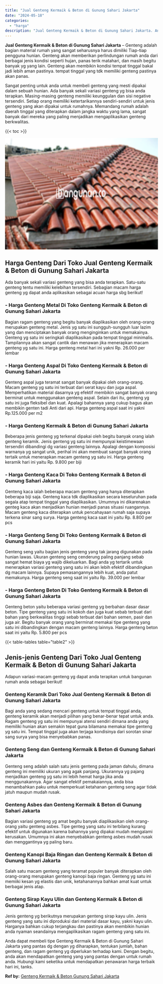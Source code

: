 ```yaml
---
title: "Jual Genteng Kermaik & Beton di Gunung Sahari Jakarta"
date: "2024-05-18"
categories: 
  - "harga"
description: "Jual Genteng Kermaik & Beton di Gunung Sahari Jakarta. Anda dapat membeli tipe Genteng Kermaik & Beton di Gunung Sahari Jakarta yang pantas dg dengan yg diha..."
---
```


**Jual Genteng Kermaik & Beton di Gunung Sahari Jakarta** – Genteng adalah bagian material rumah yang sangat seharusnya harus dimiliki Tiap-tiap pengguna hunian. Genteng akan memberikan perlindungan rumah anda dari berbagai jenis kondisi seperti hujan, panas terik matahari, dan masih begitu banyak yg yang lain. Genteng akan membikin kondisi tempat tinggal bakal jadi lebih aman pastinya. tempat tinggal yang tdk memiliki genteng pastinya akan panas.

Sangat penting untuk anda untuk membeli genteng yang mesti dipakai dalam sebuah hunian. Ada banyak sekali variasi genteng yg bisa anda terapkan. Masing-masing genteng memiliki keunggulan dan sisi negative tersendiri. Setiap orang memiliki ketertarikannya sendiri-sendiri untuk jenis genteng yang akan dipakai untuk rumahnya. Memandang rumah adalah daerah tinggal yang diterapkan dalam jangka waktu yang lama, sangat banyak dari mereka yang paling menjadikan mengaplikasikan genteng berkwalitas.

{{< toc >}}

![Jual Genteng Kermaik & Beton di Gunung Sahari Jakarta](/images/genteng-minimalis-murah01.png)

## Harga Genteng Dari Toko Jual Genteng Kermaik & Beton di Gunung Sahari Jakarta

Ada banyak sekali variasi genteng yang bisa anda terapkan. Satu-satu genteng tentu memiliki kelebihan tersendiri. Sebagian macam harga genteng yg dapat anda aplikasikan sebagai acuan harga sbg berikut!

### \- Harga Genteng Metal Di Toko Genteng Kermaik & Beton di Gunung Sahari Jakarta

Bagian ragam genteng yang begitu banyak diaplikasikan oleh orang-orang merupakan genteng metal. Jenis yg satu ini sungguh-sungguh luar lazim yang dan menciptakan banyak orang menginginkan untuk memakainya. Genteng yg satu ini seringkali diaplikasikan pada tempat tinggal minimalis. Tampilannya akan sangat cantik dan menawan jika menerapkan macam genteng yg satu ini. Harga genteng metal hari ini yakni Rp. 26.000 per lembar

### \- Harga Genteng Aspal Di Toko Genteng Kermaik & Beton di Gunung Sahari Jakarta

Genteng aspal juga teramat sangat banyak dipakai oleh orang-orang. Macam genteng yg satu ini terbuat dari serat kayu dan juga aspal. Memperhatikan material dasarnya yg efektif membikin sangat banyak orang berminat untuk menggunakan genteng aspal. Selain dari itu, genteng yg satu ini juga fleksibel dan kuat. Apalagi bahannya yang cukup bagus akan membikin genten tadi Anti dari api. Harga genteng aspal saat ini yakni Rp.125.000 per m2

### \- Harga Genteng Kermaik & Beton di Gunung Sahari Jakarta

Beberapa jenis genteng yg terkenal dipakai oleh begitu banyak orang ialah genteng keramik. Jenis genteng yg satu ini mempunyai keistimewaan tersendiri dibandingi dg variasi genteng lainnya. Apalagi dengan komposisi warnanya yg sangat unik, perihal ini akan membuat sangat banyak orang tertaik untuk menerapkan macam genteng yg satu ini. Harga genteng keramik hari ini yaitu Rp. 9.800 per biji

### \- Harga Genteng Kaca Di Toko Genteng Kermaik & Beton di Gunung Sahari Jakarta

Genteng kaca ialah beberapa macam genteng yang hanya diterapkan beberapa biji saja. Genteng kaca tdk diaplikasikan secara keseluruhan pada segala atap tempat tinggal yang diaplikasikan. Umumnya ini dikarenakan genteg kaca akan menjadikan hunian menjadi panas situasi ruangannya. Macam genteng kaca diterapkan untuk pencahayaan rumah saja supaya terkena sinar sang surya. Harga genteng kaca saat ini yaitu Rp. 8.800 per pcs

### \- Harga Genteng Seng Di Toko Genteng Kermaik & Beton di Gunung Sahari Jakarta

Genteng seng yaitu bagian jenis genteng yang tak jarang digunakan pada hunian lawas. Ukuran genteng seng cenderung paling panjang sebab sangat hemat biaya yg wajib dikeluarkan. Bagi anda yg tertarik untuk menerapkan variasi genteng yang satu ini akan lebih efektif dibandingkan dg macam lainnya. Supaya pemasangannya lebih kuat, anda patut memakunya. Harga genteng seng saat ini yaitu Rp. 39.000 per lembar

### \- Harga Genteng Beton Di Toko Genteng Kermaik & Beton di Gunung Sahari Jakarta

Genteng beton yaitu beberapa variasi genteng yg berbahan dasar dasar beton. Tipe genteng yang satu ini kokoh dan juga kuat sebab terbuat dari bahan yang berkwalitas tinggi sebab terbuat dari bahan semen, pasir dan juga air. Begitu banyak orang yang berminat memakai tipe genteng yang satu ini dibandingkan dengan macam genteng lainnya. Harga genteng beton saat ini yaitu Rp. 5.800 per pcs

{{< table-tables table="table2" >}}

## Jenis-jenis Genteng Dari Toko Jual Genteng Kermaik & Beton di Gunung Sahari Jakarta

Adapun variasi-macam genteng yg dapat anda terapkan untuk bangunan rumah anda sebagai berikut!

### Genteng Keramik Dari Toko Jual Genteng Kermaik & Beton di Gunung Sahari Jakarta

Bagi anda yang sedang mencari genteng untuk tempat tinggal anda, genteng keramik akan menjadi pilihan yang benar-benar tepat untuk anda. Ragam genteng yg satu ini mempunyai atensi sendiri dimana anda yang memiliki hunian akan semakin tepat guna bilamana memakai tipe genteng yg satu ini. Tempat tinggal juga akan terjaga kondisinya dari sorotan sinar sang surya yang bisa menyebabkan panas.

### Genteng Seng dan Genteng Kermaik & Beton di Gunung Sahari Jakarta

Genteng seng adalah salah satu jenis genteng pada jaman dahulu, dimana genteng ini memiliki ukuran yang agak panjang. Ukurannya yg pajang menjadikan genteng yg satu ini lebih hemat harga jika anda menggunakannya. Agar sangat efektif pemakaiannya, anda bisa menambahkan paku untuk memperkuat ketahanan genteng seng agar tidak jatuh maupun mudah rusak.

### Genteng Asbes dan Genteng Kermaik & Beton di Gunung Sahari Jakarta

Bagian variasi genteng yg amat begitu banyak diaplikasikan oleh orang-orang yaitu genteng asbes. Tipe genteg yang satu ini terbilang kurang efektif untuk digunakan karena bahannya yang dipakai mudah mengalami kerusakan. Umumnya ini akan menyebabkan genteng asbes mudah rusak dan menggantinya yg paling baru.

### Genteng Kanopi Baja Ringan dan Genteng Kermaik & Beton di Gunung Sahari Jakarta

Salah satu macam genteng yang teramat populer banyak diterapkan oleh orang-orang merupakan genteng kanopi baja ringan. Genteng yg satu ini memiiki kesan yg elastis dan unik, ketahanannya bahkan amat kuat untuk berbagai jenis atap.

### Genteng Sirap Kayu Ulin dan Genteng Kermaik & Beton di Gunung Sahari Jakarta

Jenis genteng yg berikutnya merupakan genteng sirap kayu ulin. Jenis genteng yang satu ini diproduksi dari material dasar kayu, yakni kayu ulin. Harganya bahkan cukup terjangkau dan pastinya akan membikin hunian anda nyaman seandainya mengaplikasikan ragam genteng yang satu ini.

Anda dapat membeli tipe Genteng Kermaik & Beton di Gunung Sahari Jakarta yang pantas dg dengan yg diharapkan, tentukan jumlah, bahan genteng, dan ragam genteng yg diperlukan terhadap kami. Dengan begitu, anda akan mendapatkan genteng yang yang pantas dengan untuk rumah anda. Hubungi kami seketika untuk mendapatkan penawaran harga terbaik hari ini, tanks.

**Ref by:**  [Genteng Kermaik & Beton  Gunung Sahari Jakarta](https://id.wikipedia.org/wiki/Genteng)
